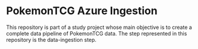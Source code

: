 # PokemonTCG Azure Ingestion

This repository is part of a study project whose main objective is to create a complete data pipeline of PokemonTCG data. The step represented in this repository is the data-ingestion step.